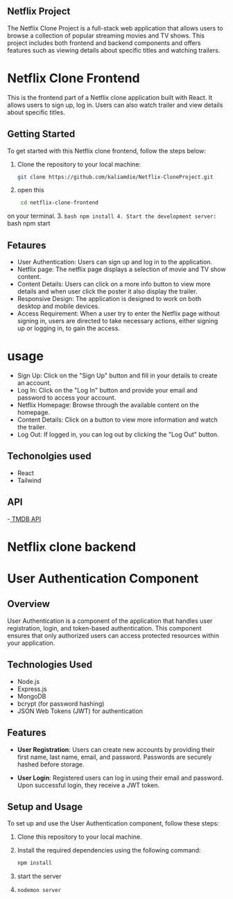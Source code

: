 
## Netflix Project
The Netflix Clone Project is a full-stack web application that allows users to browse a collection of popular streaming movies and TV shows. This project includes both frontend and backend components and offers features such as viewing details about specific titles and watching trailers.
# Netflix Clone Frontend

This is the frontend part of a Netflix clone application built with React. It allows users to sign up, log in. Users can also watch trailer and view details about specific titles.


## Getting Started

To get started with this Netflix clone frontend, follow the steps below:

1. Clone the repository to your local machine:

   ```bash
   git clone https://github.com/kaliamdie/Netflix-CloneProject.git
2. open this 
   ```bash 
    cd netflix-clone-frontend
 on your terminal.
3.  ```bash
  npm install
4. Start the development server:
    ```bash 
    npm start
## Fetaures
- User Authentication: Users can sign up and log in to the application.
- Netflix page: The netflix page displays a selection of movie and TV show content.
- Content Details: Users can click on a more info button to view more details and when user click the poster it also display the trailer.
- Responsive Design: The application is designed to work on both desktop and mobile devices.
- Access Requirement: When a user try to enter the Netflix page without signing in, users are directed to take necessary actions, either signing up or logging in, to gain the access.
# usage
- Sign Up: Click on the "Sign Up" button and fill in your details to create an account.
- Log In: Click on the "Log In" button and provide your email and password to access your account.
- Netflix Homepage: Browse through the available content on the homepage.
- Content Details: Click on a button to view more information and watch the trailer.
- Log Out: If logged in, you can log out by clicking the "Log Out" button.
## Techonolgies used
- React
- Tailwind
## API
-[ TMDB API](https://developer.themoviedb.org/docs)
# Netflix clone backend
# User Authentication Component

## Overview

User Authentication is a component of the application that handles user registration, login, and token-based authentication. This component ensures that only authorized users can access protected resources within your application.

## Technologies Used

- Node.js
- Express.js
- MongoDB 
- bcrypt (for password hashing)
- JSON Web Tokens (JWT) for authentication

## Features

- **User Registration**: Users can create new accounts by providing their first name, last name, email, and password. Passwords are securely hashed before storage.

- **User Login**: Registered users can log in using their email and password. Upon successful login, they receive a JWT token.

## Setup and Usage

To set up and use the User Authentication component, follow these steps:

1. Clone this repository to your local machine.

2. Install the required dependencies using the following command:

   ```bash
   npm install
3.  start the server 
  
4. 
   ```bash 
   nodemon server


